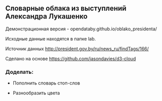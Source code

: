 ## Словарные облака из выступлений Александра Лукашенко

Демонстрационная версия - opendataby.github.io/oblako_presidenta/

Исходные данные находятся в папке lab.

Источник данных http://president.gov.by/ru/news_ru/findTags/166/

Сделано на основе https://github.com/jasondavies/d3-cloud

### Доделать:

- Пополнить словарь стоп-слов

- Разнообразить цвета
